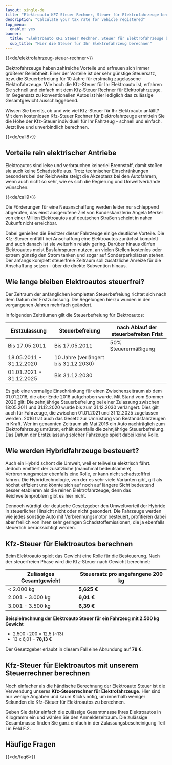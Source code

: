 ```yaml
---
layout: single-de
title: "Elektroauto KFZ Steuer Rechner, Steuer für Elektrofahrzeuge berechnen"
description: "Calculate your tax rate for vehicle registered"
top_menu:
  enable: yes
banner:
  title: "Elektroauto KFZ Steuer Rechner, Steuer für Elektrofahrzeuge berechnen"
  sub_title: "Hier die Steuer für Ihr Elektrofahrzeug berechnen"
---
```


{{<de/elektrofahrzeug-steuer-rechner>}}



Elektrofahrzeuge haben zahlreiche Vorteile und erfreuen sich immer größerer Beliebtheit. Einer der Vorteile ist der sehr günstige Steuersatz, bzw. die Steuerbefreiung für 10 Jahre für erstmalig zugelassene Elektrofahrzeuge. Wie hoch die Kfz-Steuer für Ihr Elektroauto ist, erfahren Sie schnell und einfach mit dem Kfz-Steuer Rechner für Elektrofahrzeuge. Im Gegensatz zu konventionellen Autos ist hier lediglich das zulässige Gesamtgewicht ausschlaggebend.

Wissen Sie bereits, ob und wie viel Kfz-Steuer für Ihr Elektroauto anfällt? Mit dem kostenlosen Kfz-Steuer Rechner für Elektrofahrzeuge ermitteln Sie die Höhe der Kfz-Steuer individuell für Ihr Fahrzeug - schnell und einfach. Jetzt live und unverbindlich berechnen.

{{<de/call8>}}



## Vorteile rein elektrischer Antriebe

Elektroautos sind leise und verbrauchen keinerlei Brennstoff, damit stoßen sie auch keine Schadstoffe aus. Trotz technischer Einschränkungen besonders bei der Reichweite steigt die Akzeptanz bei den Autofahrern, wenn auch nicht so sehr, wie es sich die Regierung und Umweltverbände wünschen.

{{<de/call9>}}



Die Förderungen für eine Neuanschaffung werden leider nur schleppend abgerufen, das einst ausgerufene Ziel von Bundeskanzlerin Angela Merkel von einer Million Elektroautos auf deutschen Straßen scheint in naher Zukunft nicht erreichbar.

Dabei genießen die Besitzer dieser Fahrzeuge einige deutliche Vorteile. Die Kfz-Steuer entfällt bei Anschaffung eine Elektroautos zunächst komplett und auch danach ist sie weiterhin relativ gering. Darüber hinaus dürfen Elektroautos meist Busfahrspuren nutzen, an vielen Stellen kostenlos oder extrem günstig den Strom tanken und sogar auf Sonderparkplätzen stehen. Der anfangs komplett steuerfreie Zeitraum soll zusätzliche Anreize für die Anschaffung setzen - über die direkte Subvention hinaus.

## Wie lange bleiben Elektroautos steuerfrei?

Der Zeitraum der anfänglichen kompletten Steuerbefreiung richtet sich nach dem Datum der Erstzulassung. Die Regelungen hierzu wurden in den vergangenen Jahren mehrfach geändert.

In folgenden Zeiträumen gilt die Steuerbefreiung für Elektroautos:

| Erstzulassung           | Steuerbefreiung                      | nach Ablauf der steuerbefreiten Frist |
| ----------------------- | ------------------------------------ | ------------------------------------- |
| Bis 17.05.2011          | Bis 17.05.2011                       | 50% Steuerermäßigung                  |
| 18.05.2011 - 31.12.2020 | 10 Jahre (verlängert bis 31.12.2030) |                                       |
| 01.01.2021 - 31.12.2025 | Bis 31.12.2030                       |                                       |

Es gab eine vormalige Einschränkung für einen Zwischenzeitraum ab dem 01.01.2016, die aber Ende 2016 aufgehoben wurde. Mit Stand vom Sommer 2020 gilt: Die zehnjährige Steuerbefreiung bei einer Zulassung zwischen 18:05.2011 und 31.12.2020 wurde bis zum 31.12.2030 verlängert. Dies gilt auch für Fahrzeuge, die zwischen 01.01.2021 und 31.12.2025 zugelassen werden. 2016 trat auch das Gesetz zur Umrüstung von Bestandsfahrzeugen in Kraft. Wer im genannten Zeitraum ab Mai 2016 ein Auto nachträglich zum Elektrofahrzeug umrüstet, erhält ebenfalls die zehnjährige Steuerbefreiung. Das Datum der Erstzulassung solcher Fahrzeuge spielt dabei keine Rolle.

## Wie werden Hybridfahrzeuge besteuert?

Auch ein Hybrid schont die Umwelt, weil er teilweise elektrisch fährt. Jedoch emittiert der zusätzliche (manchmal bedeutsamere) Verbrennungsmotor ebenfalls eine Rolle, er kann nicht schadstofffrei fahren. Die Hybridtechnologie, von der es sehr viele Varianten gibt, gilt als höchst effizient und könnte sich auf noch auf längere Sicht bedeutend besser etablieren als die reinen Elektrofahrzeuge, denn das Reichweitenproblem gibt es hier nicht.

Dennoch würdigt der deutsche Gesetzgeber den Umweltvorteil der Hybride in steuerlicher Hinsicht nicht oder nicht gesondert. Die Fahrzeuge werden wie jedes sonstige Auto mit Verbrennungsmotor besteuert, profitieren dabei aber freilich von ihren sehr geringen Schadstoffemissionen, die ja ebenfalls steuerlich berücksichtigt werden.

## Kfz-Steuer für Elektroautos berechnen

Beim Elektroauto spielt das Gewicht eine Rolle für die Besteuerung. Nach der steuerfreien Phase wird die Kfz-Steuer nach Gewicht berechnet:

| Zulässiges Gesamtgewicht | Steuersatz pro angefangene 200 kg |
| ------------------------ | --------------------------------- |
| < 2.000 kg               | **5,625 €**                       |
| 2.001 - 3.000 kg         | **6,01 €**                        |
| 3.001 - 3.500 kg         | **6,39 €**                        |

**Beispielrechnung der Elektroauto Steuer für ein Fahrzeug mit 2.500 kg Gewicht**

- 2.500 : 200 = 12,5 (~13)
- 13 x 6,01 = **78,13 €**

Der Gesetzgeber erlaubt in diesem Fall eine Abrundung auf **78 €**.

## Kfz-Steuer für Elektroautos mit unserem Steuerrechner berechnen

Noch einfacher als die händische Berechnung der Elektroauto Steuer ist die Verwendung unseres **Kfz-Steuerrechner für Elektrofahrzeuge**. Hier sind nur wenige Angaben und kaum Klicks nötig, um innerhalb weniger Sekunden die Kfz-Steuer für Elektroautos zu berechnen.

Geben Sie dafür einfach die zulässige Gesamtmasse Ihres Elektroautos in Kilogramm ein und wählen Sie den Anmeldezeitraum. Die zulässige Gesamtmasse finden Sie ganz einfach in der Zulassungsbescheinigung Teil I in Feld F.2.



## Häufige Fragen

{{<de/faq6>}}
